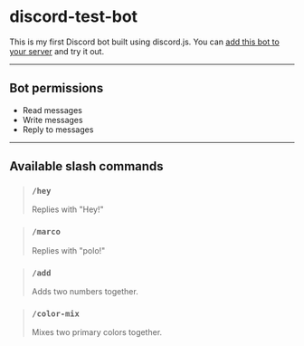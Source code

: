 # discord-test-bot

This is my first Discord bot built using discord.js. You can [add this bot to your server](https://discord.com/api/oauth2/authorize?client_id=1097661863573070004&permissions=139586956352&scope=bot%20applications.commands) and try it out.

---

## Bot permissions

- Read messages
- Write messages
- Reply to messages

---

## Available slash commands

> ### `/hey`
>
> Replies with "Hey!"

> ### `/marco`
>
> Replies with "polo!"

> ### `/add`
>
> Adds two numbers together.

> ### `/color-mix`
>
> Mixes two primary colors together.
